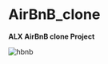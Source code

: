 # AirBnB_clone

**ALX AirBnB clone Project**

![hbnb](https://user-images.githubusercontent.com/49339501/188122982-1202a4fd-b7d2-40a7-81cd-0fd53e2992b8.png)
